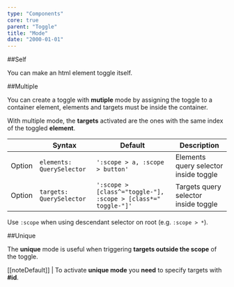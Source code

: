 ```yaml
---
type: "Components"
core: true
parent: "Toggle"
title: "Mode"
date: "2000-01-01"
---
```


##Self

You can make an html element toggle itself.

<demo>
  <demovanilla src="vanilla/core/toggle/mode-self">
  </demovanilla>
</demo>

##Multiple

You can create a toggle with **mutiple** mode by assigning the toggle to a container element, elements and targets must be inside the container.

With multiple mode, the **targets** activated are the ones with the same index of the toggled **element**.

<div class="table--scroll">

|                         | Syntax                                    | Default                       | Description                   |
| ----------------------- | ----------------------------------------- | ----------------------------- | ----------------------------- |
| Option                  | `elements: QuerySelector`                 | `':scope > a, :scope > button'`          | Elements query selector inside toggle           |
| Option                  | `targets: QuerySelector`                  | `':scope > [class^="toggle-"], :scope > [class*=" toggle-"]'`       | Targets query selector inside toggle           |

</div>

Use `:scope` when using descendant selector on root (e.g. `:scope > *`).

<demo>
  <demovanilla src="vanilla/core/toggle/mode-default">
  </demovanilla>
  <demovanilla src="vanilla/core/toggle/mode-custom">
  </demovanilla>
</demo>

##Unique

The **unique** mode is useful when triggering **targets outside the scope** of the toggle.

[[noteDefault]]
| To activate **unique mode** you **need** to specify targets with **#id**.

<demo>
  <demovanilla src="vanilla/core/toggle/mode-single">
  </demovanilla>
  <demovanilla src="vanilla/core/toggle/mode-same">
  </demovanilla>
</demo>
